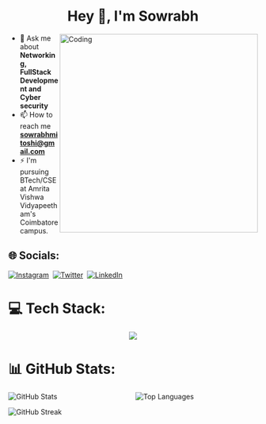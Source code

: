 <h1 align="center">Hey 👋, I'm Sowrabh</h1>

<img align="right" alt="Coding" width="400" src="https://media.tenor.com/rePDfDWO3XoAAAAd/hacking.gif">


- 💬 Ask me about **Networking, FullStack Development and Cyber security**
- 📫 How to reach me **sowrabhmitoshi@gmail.com**
- ⚡ I'm pursuing BTech/CSE at Amrita Vishwa Vidyapeetham's Coimbatore campus.

## 🌐 Socials:
[![Instagram](https://skillicons.dev/icons?i=instagram)](http://instagram.com/sowrabh_0 "Instagram")&nbsp;
[![Twitter](https://skillicons.dev/icons?i=twitter)](https://twitter.com/sowrabh0_0 "Twitter")&nbsp;
[![LinkedIn](https://skillicons.dev/icons?i=linkedin)](https://www.linkedin.com/in/sowrabhkumar "LinkedIn")

# 💻 Tech Stack:
<p align="center">
  <img src="https://skillicons.dev/icons?i=cpp,python,java,html,css,js,react,next,tailwind,nodejs,express,mysql,git,kubernetes,docker,c,githubactions,solidity,haskell,bash,ubuntu,go,postgres,androidstudio,azure,dart,figma,flutter,mongodb,vercel" />
</p>

# 📊 GitHub Stats:
<div style="display: flex; justify-content: space-between; align-items: flex-start;">
  <div style="flex: 48%; padding-right: 1%;">
    <img src="https://github-readme-stats.vercel.app/api?username=sowrabh0-0&theme=dark&hide_border=false&include_all_commits=true&count_private=false" alt="GitHub Stats" />
  </div>
  <div style="flex: 48%; padding-left: 1%;">
    <img src="https://github-readme-stats.vercel.app/api/top-langs/?username=sowrabh0-0&theme=dark&hide_border=false&include_all_commits=true&count_private=false&layout=compact" alt="Top Languages" />
  </div>
</div>

![GitHub Streak](https://github-readme-streak-stats.herokuapp.com/?user=sowrabh0-0&theme=dark&hide_border=false)


